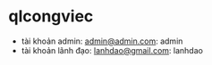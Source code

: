 # qlcongviec

- tài khoản admin:
admin@admin.com: admin
- tài khoản lãnh đạo:
lanhdao@gmail.com: lanhdao
